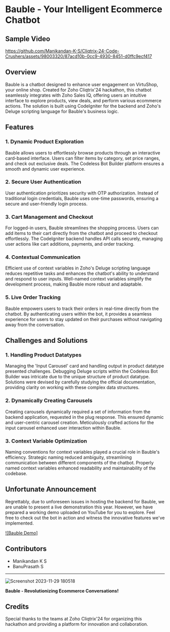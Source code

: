 # Bauble - Your Intelligent Ecommerce Chatbot

## Sample Video

https://github.com/Manikandan-K-S/Cliqtrix-24-Code-Crushers/assets/98003320/87acd10b-0cc9-4930-8451-d0ffc9ecf417


## Overview

Bauble is a chatbot designed to enhance user engagement on VirtuShop, your online shop. Created for Zoho Cliqtrix'24 hackathon, this chatbot seamlessly integrates with Zoho Sales IQ, offering users an intuitive interface to explore products, view deals, and perform various ecommerce actions. The solution is built using CodeIgniter for the backend and Zoho's Deluge scripting language for Bauble's business logic.


## Features

### 1. Dynamic Product Exploration

Bauble allows users to effortlessly browse products through an interactive card-based interface. Users can filter items by category, set price ranges, and check out exclusive deals. The Codeless Bot Builder platform ensures a smooth and dynamic user experience.

### 2. Secure User Authentication

User authentication prioritizes security with OTP authorization. Instead of traditional login credentials, Bauble uses one-time passwords, ensuring a secure and user-friendly login process.

### 3. Cart Management and Checkout

For logged-in users, Bauble streamlines the shopping process. Users can add items to their cart directly from the chatbot and proceed to checkout effortlessly. The CodeIgniter backend handles API calls securely, managing user actions like cart additions, payments, and order tracking.

### 4. Contextual Communication

Efficient use of context variables in Zoho's Deluge scripting language reduces repetitive tasks and enhances the chatbot's ability to understand and respond to user inputs. Well-named context variables simplify the development process, making Bauble more robust and adaptable.

### 5. Live Order Tracking

Bauble empowers users to track their orders in real-time directly from the chatbot. By authenticating users within the bot, it provides a seamless experience for users to stay updated on their purchases without navigating away from the conversation.


## Challenges and Solutions

### 1. Handling Product Datatypes

Managing the 'Input Carousel' card and handling output in product datatype presented challenges. Debugging Deluge scripts within the Codeless Bot Builder was intricate due to the unique structure of product datatype. Solutions were devised by carefully studying the official documentation, providing clarity on working with these complex data structures.

### 2. Dynamically Creating Carousels

Creating carousels dynamically required a set of information from the backend application, requested in the plug response. This ensured dynamic and user-centric carousel creation. Meticulously crafted actions for the input carousel enhanced user interaction within Bauble.

### 3. Context Variable Optimization

Naming conventions for context variables played a crucial role in Bauble's efficiency. Strategic naming reduced ambiguity, streamlining communication between different components of the chatbot. Properly named context variables enhanced readability and maintainability of the codebase.


## Unfortunate Announcement

Regrettably, due to unforeseen issues in hosting the backend for Bauble, we are unable to present a live demonstration this year. However, we have prepared a working demo uploaded on YouTube for you to explore. Feel free to check out the bot in action and witness the innovative features we've implemented.

[![Bauble Demo]]([https://www.youtube.com/watch?v=your_video_id](https://www.youtube.com/watch?v=Cm6t4Hf6S0w))


## Contributors

- Manikandan K S
- BanuPrasath S


---

![Screenshot 2023-11-29 180518](https://github.com/Manikandan-K-S/Cliqtrix-24-Code-Crushers/assets/98003320/0f0a3a00-b781-444d-a084-03563aa03b85)


**Bauble - Revolutionizing Ecommerce Conversations!**

## Credits

Special thanks to the teams at Zoho Cliqtrix'24 for organizing this hackathon and providing a platform for innovation and collaboration.
